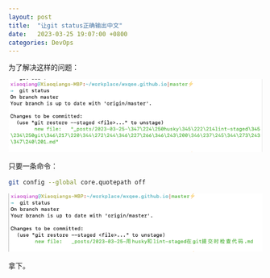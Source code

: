 ```yaml
---
layout: post
title:  "让git status正确输出中文"
date:   2023-03-25 19:07:00 +0800
categories: DevOps
---
```


为了解决这样的问题：

![image-20230325190810829](../assets/image-20230325190810829.png)

只要一条命令：

```sh
git config --global core.quotepath off
```

![image-20230325190919082](../assets/image-20230325190919082.png)

拿下。

